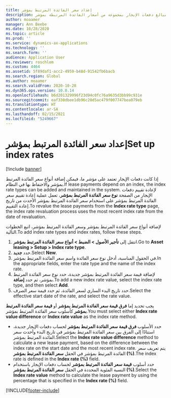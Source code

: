 ```yaml
---
title: إعداد سعر الفائدة المرتبط بمؤشر
description: يصف هذا الموضوع كيفية إعداد أسعار الفائدة المرتبطة بمؤشر . تكون أسعار الفائدة المرتبطة بمؤشر مطلوبة إذا كانت مؤسستك تقوم بربط مبالغ دفعات الإيجار بمجموعة من أسعار الفائدة المرتبطة بمؤشر.
author: moaamer
manager: Ann Beebe
ms.date: 10/28/2020
ms.topic: article
ms.prod: ''
ms.service: dynamics-ax-applications
ms.technology: ''
ms.search.form: ''
audience: Application User
ms.reviewer: roschlom
ms.custom: 4464
ms.assetid: 5f89daf1-acc2-4959-b48d-91542fb6bacb
ms.search.region: Global
ms.author: moaamer
ms.search.validFrom: 2020-10-28
ms.dyn365.ops.version: 10.0.14
ms.openlocfilehash: b6d201329996f23d94c0fc76a9635d3bb99c931e
ms.sourcegitcommit: eaf330dbee1db96c20d5ac479f007747bea079eb
ms.translationtype: HT
ms.contentlocale: ar-SA
ms.lasthandoff: 02/15/2021
ms.locfileid: "5249667"
---
```

# <a name="set-up-index-rates"></a><span data-ttu-id="7032c-104">إعداد سعر الفائدة المرتبط بمؤشر</span><span class="sxs-lookup"><span data-stu-id="7032c-104">Set up index rates</span></span>

[!include [banner](../includes/banner.md)]

<span data-ttu-id="7032c-105">إذا كانت دفعات الإيجار تعتمد على مؤشر ما، فيمكن إضافة أنواع سعر الفائدة المرتبط بمؤشر والاحتفاظ بها في النظام.</span><span class="sxs-lookup"><span data-stu-id="7032c-105">If lease payments depend on an index, the index rate types can be added and maintained in the system.</span></span> <span data-ttu-id="7032c-106">لإعادة تقييم دفعات الإيجار من الصفحة **نوع سعر الفائدة المرتبط بمؤشر**، تعمل عملية إعادة تقييم سعر الفائدة المرتبط بمؤشر على استخدام سعر الفائدة المرتبط بمؤشر الأحدث من تاريخ إعادة التقييم.</span><span class="sxs-lookup"><span data-stu-id="7032c-106">To revalue the lease payments from the **Index rate type** page, the index rate revaluation process uses the most recent index rate from the date of revaluation.</span></span>

<span data-ttu-id="7032c-107">لإضافة أنواع سعر الفائدة المرتبط بمؤشر وسعر الفائدة المرتبط بمؤشر، اتبع الخطوات التالية.</span><span class="sxs-lookup"><span data-stu-id="7032c-107">To add index rate types and index rates, follow these steps.</span></span>

1. <span data-ttu-id="7032c-108">انتقل إلى **تأجير الأصول \> الضبط \> أنواع سعر الفائدة المرتبط بمؤشر**.</span><span class="sxs-lookup"><span data-stu-id="7032c-108">Go to **Asset leasing \> Setup \> Index rate type**.</span></span>
2. <span data-ttu-id="7032c-109">حدد **جديد**.</span><span class="sxs-lookup"><span data-stu-id="7032c-109">Select **New**.</span></span>
3. <span data-ttu-id="7032c-110">في الحقول المناسبة، أدخل نوع سعر الفائدة واسم سعر الفائدة المرتبط بمؤشر.</span><span class="sxs-lookup"><span data-stu-id="7032c-110">In the appropriate fields, enter the rate type and the name of the index rate.</span></span>
4. <span data-ttu-id="7032c-111">لإضافة قيمة سعر الفائدة المرتبط بمؤشر جديدة، حدد نوع سعر الفائدة المرتبط بمؤشر، ثم حدد **إضافة**.</span><span class="sxs-lookup"><span data-stu-id="7032c-111">To add a new index rate value, select the index rate type, and then select **Add**.</span></span>
5. <span data-ttu-id="7032c-112">حدد تاريخ البدء الساري لسعر الفائدة، ثم حدد قيمة سعر الصرف.</span><span class="sxs-lookup"><span data-stu-id="7032c-112">Select the effective start date of the rate, and select the rate value.</span></span>

<span data-ttu-id="7032c-113">يجب تحديد إما **فرق قيمة سعر الفائدة المرتبط بمؤشر** أو **قيمة سعر الفائدة المرتبط بمؤشر** كأسلوب سعر الفائدة المرتبط بمؤشر.</span><span class="sxs-lookup"><span data-stu-id="7032c-113">You must select either **Index rate value difference** or **Index rate value** as the index rate method.</span></span>

- <span data-ttu-id="7032c-114">حدد الأسلوب **فرق قيمة سعر الفائدة المرتبط بمؤشر** لحساب دفعات الإيجار جديدة، استنادًا إلى الفرق بين سعر الفائدة المرتبط بمؤشر في تاريخ البدء وأحدث سعر الفائدة المرتبط بمؤشر.</span><span class="sxs-lookup"><span data-stu-id="7032c-114">Select the **Index rate value difference** method to calculate a new lease payment, based on the difference between the index rate on the start date and the most recent index rate.</span></span> <span data-ttu-id="7032c-115">يتم تعريف سعر الفائدة المرتبط بمؤشر في الحقل **سعر الفائدة المرتبط بمؤشر (%)**.</span><span class="sxs-lookup"><span data-stu-id="7032c-115">The index rate is defined in the **Index rate (%)** field.</span></span>
- <span data-ttu-id="7032c-116">حدد أسلوب **قيمة سعر الفائدة المرتبط بمؤشر** لحساب دفعات الإيجار باستخدام النسبة المئوية المحددة في الحقل **سعر الفائدة المرتبط بمؤشر (%)**.</span><span class="sxs-lookup"><span data-stu-id="7032c-116">Select the **Index rate value** method to calculate the lease payment by using the percentage that is specified in the **Index rate (%)** field.</span></span>


[!INCLUDE[footer-include](../../includes/footer-banner.md)]